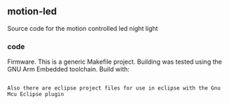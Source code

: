 ## motion-led

Source code for the motion controlled led night light


### code

Firmware. This is a generic Makefile project. Building was tested using the GNU Arm Embedded toolchain.
Build with:

```make BINPATH=<path/to/gnu/arm/embedded/toolchain/bin>

Also there are eclipse project files for use in eclipse with the Gnu Mcu Eclipse plugin

